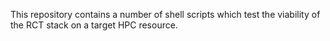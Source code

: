 This repository contains a number of shell scripts which test the viability of the RCT stack on a target HPC resource.
